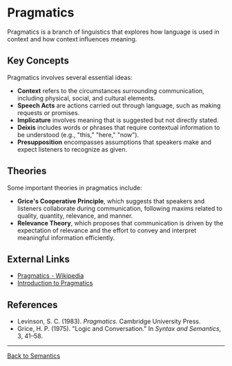 # Pragmatics

Pragmatics is a branch of linguistics that explores how language is used in context and how context influences meaning.

## Key Concepts

Pragmatics involves several essential ideas:

- **Context** refers to the circumstances surrounding communication, including physical, social, and cultural elements.
- **Speech Acts** are actions carried out through language, such as making requests or promises.
- **Implicature** involves meaning that is suggested but not directly stated.
- **Deixis** includes words or phrases that require contextual information to be understood (e.g., "this," "here," "now").
- **Presupposition** encompasses assumptions that speakers make and expect listeners to recognize as given.

## Theories

Some important theories in pragmatics include:

- **Grice's Cooperative Principle**, which suggests that speakers and listeners collaborate during communication, following maxims related to quality, quantity, relevance, and manner.
- **Relevance Theory**, which proposes that communication is driven by the expectation of relevance and the effort to convey and interpret meaningful information efficiently.


## External Links

- [Pragmatics - Wikipedia](https://en.wikipedia.org/wiki/Pragmatics)
- [Introduction to Pragmatics](https://www.linguisticsociety.org/resource/pragmatics)

## References

- Levinson, S. C. (1983). *Pragmatics*. Cambridge University Press.
- Grice, H. P. (1975). "Logic and Conversation." In *Syntax and Semantics*, 3, 41–58.

---

[Back to Semantics](../README.md)
